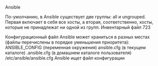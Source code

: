 Ansible

По-умолчанию, в Ansible существует две группы: all и ungrouped. Первая включает в
себя все хосты, а вторая, соответственно, хосты, которые не принадлежат ни одной из
групп.
Инвентарный файл
723

Конфигурационный файл Ansible может храниться в разных местах (файлы
перечислены в порядке уменьшения приоритета):
	ANSIBLE_CONFIG (переменная окружения)
	ansible.cfg (в текущем каталоге)
	.ansible.cfg (в домашнем каталоге пользователя)
	/etc/ansible/ansible.cfg
	Ansible ищет файл конфигурации

